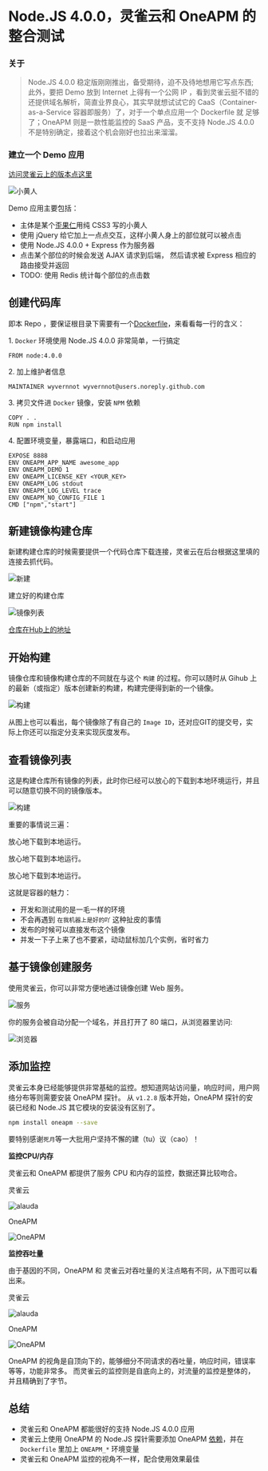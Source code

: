 # Node.JS 4.0.0，灵雀云和 OneAPM 的整合测试

### 关于

> Node.JS 4.0.0 稳定版刚刚推出，备受期待，迫不及待地想用它写点东西; 此外，要把 Demo 放到 Internet 上得有一个公网 IP ，看到灵雀云挺不错的
> 还提供域名解析，简直业界良心，其实早就想试试它的 CaaS（Container-as-a-Service 容器即服务）了，对于一个单点应用一个 Dockerfile 就
> 足够了；OneAPM 则是一款性能监控的 SaaS 产品，支不支持 Node.JS 4.0.0 不是特别确定，接着这个机会刚好也拉出来溜溜。

### 建立一个 Demo 应用

[访问灵雀云上的版本点这里](http://alauda-wangyan.myalauda.cn/)

![小黄人](public/cute.png)

Demo 应用主要包括：

- 主体是某个[歪果仁](http://codepen.io/rachel_web/pen/pjzowB)用纯 CSS3 写的小黄人
- 使用 jQuery 给它加上一点点交互，这样小黄人身上的部位就可以被点击
- 使用 Node.JS 4.0.0 + Express 作为服务器
- 点击某个部位的时候会发送 AJAX 请求到后端， 然后请求被 Express 相应的路由接受并返回
- TODO: 使用 Redis 统计每个部位的点击数

## 创建代码库

即本 Repo ，要保证根目录下需要有一个[Dockerfile](https://github.com/wyvernnot/hello_alauda/blob/master/Dockerfile)，来看看每一行的含义：

1\. `Docker` 环境使用 Node.JS 4.0.0 非常简单，一行搞定

```
FROM node:4.0.0
```

2\. 加上维护者信息

```
MAINTAINER wyvernnot wyvernnot@users.noreply.github.com
```

3\. 拷贝文件进 `Docker` 镜像，安装 `NPM` 依赖

```
COPY . .
RUN npm install
```

4\. 配置环境变量，暴露端口，和启动应用

```
EXPOSE 8888
ENV ONEAPM_APP_NAME awesome_app
ENV ONEAPM_DEMO 1
ENV ONEAPM_LICENSE_KEY <YOUR_KEY>
ENV ONEAPM_LOG stdout
ENV ONEAPM_LOG_LEVEL trace
ENV ONEAPM_NO_CONFIG_FILE 1
CMD ["npm","start"]
```

## 新建镜像构建仓库

新建构建仓库的时候需要提供一个代码仓库下载连接，灵雀云在后台根据这里填的连接去抓代码。

![新建](public/screenshot_create.png)

建立好的构建仓库

![镜像列表](public/screenshot_alauda.png)

[仓库在Hub上的地址](https://hub.alauda.cn/repos/wangyan/hello_alauda)

## 开始构建

镜像仓库和镜像构建仓库的不同就在与这个 `构建` 的过程。你可以随时从 Gihub 上的最新（或指定）版本创建新的构建，构建完便得到新的一个镜像。

![构建](public/screenshot_build.png)

从图上也可以看出，每个镜像除了有自己的 `Image ID`，还对应GIT的提交号，实际上你还可以指定分支来实现灰度发布。

## 查看镜像列表

这是构建仓库所有镜像的列表，此时你已经可以放心的下载到本地环境运行，并且可以随意切换不同的镜像版本。

![构建](public/screenshot_build.png)

重要的事情说三遍：

放心地下载到本地运行。

放心地下载到本地运行。

放心地下载到本地运行。

这就是容器的魅力：

- 开发和测试用的是一毛一样的环境
- 不会再遇到 `在我机器上是好的吖` 这种扯皮的事情
- 发布的时候可以直接发布这个镜像
- 并发一下子上来了也不要紧，动动鼠标加几个实例，省时省力

## 基于镜像创建服务

使用灵雀云，你可以非常方便地通过镜像创建 Web 服务。

![服务](public/screenshot_port.png)

你的服务会被自动分配一个域名，并且打开了 80 端口，从浏览器里访问:

![浏览器](public/screenshot_website.png)

## 添加监控

灵雀云本身已经能够提供非常基础的监控。想知道网站访问量，响应时间，用户网络分布等则需要安装 OneAPM 探针。
从 `v1.2.8` 版本开始，OneAPM 探针的安装已经和 Node.JS 其它模块的安装没有区别了。

```sh
npm install oneapm --save
```

要特别感谢`死月`等一大批用户坚持不懈的建（tu）议（cao）！ 

**监控CPU/内存**

灵雀云和 OneAPM 都提供了服务 CPU 和内存的监控，数据还算比较吻合。

灵雀云

![alauda](public/screenshot_monitor_alauda.png)

OneAPM

![OneAPM](public/screenshot_monitor_oneapm.png)

**监控吞吐量**

由于基因的不同，OneAPM 和 灵雀云对吞吐量的关注点略有不同，从下图可以看出来。

灵雀云

![alauda](public/screenshot_network.png)

OneAPM

![OneAPM](public/screenshot_pv.png)

OneAPM 的视角是自顶向下的，能够细分不同请求的吞吐量，响应时间，错误率等等，功能非常多。
而灵雀云的监控则是自底向上的，对流量的监控是整体的，并且精确到了字节。

## 总结

- 灵雀云和 OneAPM 都能很好的支持 Node.JS 4.0.0 应用
- 灵雀云上使用 OneAPM 的 Node.JS 探针需要添加 OneAPM [依赖](https://github.com/wyvernnot/hello_alauda/blob/master/server.js#L5)，并在 `Dockerfile` 里加上 `ONEAPM_*` 环境变量
- 灵雀云和 OneAPM 监控的视角不一样，配合使用效果最佳
